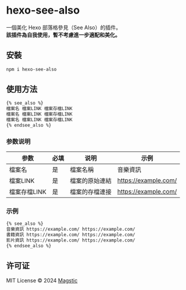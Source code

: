 # hexo-see-also

一個美化 Hexo 部落格參見（See Also）的插件。
<br>
**該插件為自我使用，暫不考慮進一步適配和美化。**

## 安裝

```bash
npm i hexo-see-also
```

## 使用方法

```markdown
{% see_also %}
檔案名 檔案LINK 檔案存檔LINK
檔案名 檔案LINK 檔案存檔LINK
檔案名 檔案LINK 檔案存檔LINK
{% endsee_also %}
```

### 参数说明

| 参数 | 必填 | 说明 | 示例 |
|------|------|------|------|
| 檔案名 | 是 | 檔案名稱 | 音樂資訊 |
| 檔案LINK | 是 | 檔案的原始連結 | https://example.com/ |
| 檔案存檔LINK | 是 | 檔案的存檔連接 | https://example.com/ |

### 示例

```markdown
{% see_also %}
音樂資訊 https://example.com/ https://example.com/
書籍資訊 https://example.com/ https://example.com/
影片資訊 https://example.com/ https://example.com/
{% endsee_also %}
```

## 许可证

MIT License © 2024 [Magstic](https://github.com/magstic)
